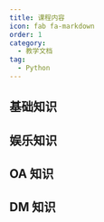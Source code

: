```yaml
---
title: 课程内容
icon: fab fa-markdown
order: 1
category:
  - 教学文档
tag:
  - Python
---
```


## 基础知识

## 娱乐知识

## OA 知识

## DM 知识
